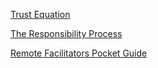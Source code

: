 <!--bl
(filemeta
    (title "Leadership & Coaching"))
/bl-->

[Trust Equation](https://trustedadvisor.com/why-trust-matters/understanding-trust/understanding-the-trust-equation)

[The Responsibility Process](https://www.youtube.com/watch?v=urcezKRhpoY)

[Remote Facilitators Pocket Guide](https://www.amazon.com/Remote-Facilitators-Pocket-Guide/dp/1523089105)